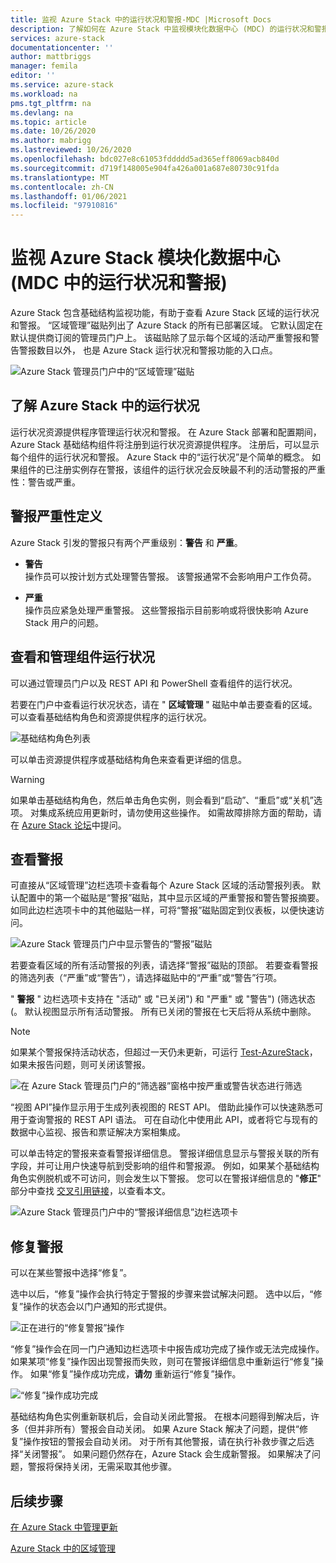 ```yaml
---
title: 监视 Azure Stack 中的运行状况和警报-MDC |Microsoft Docs
description: 了解如何在 Azure Stack 中监视模块化数据中心 (MDC) 的运行状况和警报。
services: azure-stack
documentationcenter: ''
author: mattbriggs
manager: femila
editor: ''
ms.service: azure-stack
ms.workload: na
pms.tgt_pltfrm: na
ms.devlang: na
ms.topic: article
ms.date: 10/26/2020
ms.author: mabrigg
ms.lastreviewed: 10/26/2020
ms.openlocfilehash: bdc027e8c61053fddddd5ad365eff8069acb840d
ms.sourcegitcommit: d719f148005e904fa426a001a687e80730c91fda
ms.translationtype: MT
ms.contentlocale: zh-CN
ms.lasthandoff: 01/06/2021
ms.locfileid: "97910816"
---
```

# <a name="monitor-health-and-alerts-in-azure-stack---modular-data-center-mdc"></a>监视 Azure Stack 模块化数据中心 (MDC 中的运行状况和警报) 

Azure Stack 包含基础结构监视功能，有助于查看 Azure Stack 区域的运行状况和警报。 “区域管理”磁贴列出了 Azure Stack 的所有已部署区域。 它默认固定在默认提供商订阅的管理员门户上。 该磁贴除了显示每个区域的活动严重警报和警告警报数目以外， 也是 Azure Stack 运行状况和警报功能的入口点。

![Azure Stack 管理员门户中的“区域管理”磁贴](media/azure-stack-monitor-health/region-management.png)

## <a name="understand-health-in-azure-stack"></a>了解 Azure Stack 中的运行状况

运行状况资源提供程序管理运行状况和警报。 在 Azure Stack 部署和配置期间，Azure Stack 基础结构组件将注册到运行状况资源提供程序。 注册后，可以显示每个组件的运行状况和警报。 Azure Stack 中的“运行状况”是个简单的概念。 如果组件的已注册实例存在警报，该组件的运行状况会反映最不利的活动警报的严重性：警告或严重。

## <a name="alert-severity-definition"></a>警报严重性定义

Azure Stack 引发的警报只有两个严重级别：**警告** 和 **严重**。

- **警告**  
  操作员可以按计划方式处理警告警报。 该警报通常不会影响用户工作负荷。

- **严重**  
  操作员应紧急处理严重警报。 这些警报指示目前影响或将很快影响 Azure Stack 用户的问题。


## <a name="view-and-manage-component-health-state"></a>查看和管理组件运行状况

可以通过管理员门户以及 REST API 和 PowerShell 查看组件的运行状况。

若要在门户中查看运行状况状态，请在 " **区域管理** " 磁贴中单击要查看的区域。 可以查看基础结构角色和资源提供程序的运行状况。

![基础结构角色列表](media/azure-stack-monitor-health/roles.png)

可以单击资源提供程序或基础结构角色来查看更详细的信息。

> [!WARNING]  
> 如果单击基础结构角色，然后单击角色实例，则会看到“启动”、“重启”或“关机”选项。 对集成系统应用更新时，请勿使用这些操作。 <!-- TZLASDKFIXAlso, do **not** use these options in an Azure Stack Development Kit (ASDK) environment. These options are only designed for an integrated systems environment, where there's more than one role instance per infrastructure role. Restarting a role instance (especially AzS-Xrp01) in the ASDK causes system instability.--> 如需故障排除方面的帮助，请在 [Azure Stack 论坛](https://aka.ms/azurestackforum)中提问。
>

## <a name="view-alerts"></a>查看警报

可直接从“区域管理”边栏选项卡查看每个 Azure Stack 区域的活动警报列表。 默认配置中的第一个磁贴是“警报”磁贴，其中显示区域的严重警报和警告警报摘要。 如同此边栏选项卡中的其他磁贴一样，可将“警报”磁贴固定到仪表板，以便快速访问。

![Azure Stack 管理员门户中显示警告的“警报”磁贴](media/azure-stack-monitor-health/alerts.png)

 若要查看区域的所有活动警报的列表，请选择“警报”磁贴的顶部。 若要查看警报的筛选列表（“严重”或“警告”），请选择磁贴中的“严重”或“警告”行项。

" **警报** " 边栏选项卡支持在 "活动" 或 "已关闭") 和 "严重" 或 "警告")  (筛选状态 (。 默认视图显示所有活动警报。 所有已关闭的警报在七天后将从系统中删除。

>[!Note]
>如果某个警报保持活动状态，但超过一天仍未更新，可运行 [Test-AzureStack](../../operator/azure-stack-diagnostic-test.md)，如果未报告问题，则可关闭该警报。

![在 Azure Stack 管理员门户的“筛选器”窗格中按严重或警告状态进行筛选](media/azure-stack-monitor-health/alert-view.png)

“视图 API”操作显示用于生成列表视图的 REST API。 借助此操作可以快速熟悉可用于查询警报的 REST API 语法。 可在自动化中使用此 API，或者将它与现有的数据中心监视、报告和票证解决方案相集成。

可以单击特定的警报来查看警报详细信息。 警报详细信息显示与警报关联的所有字段，并可让用户快速导航到受影响的组件和警报源。 例如，如果某个基础结构角色实例脱机或不可访问，则会发生以下警报。 您可以在警报详细信息的 "**修正**" 部分中查找 [交叉引用链接](aks-refer-table-tzl.md)，以查看本文。

![Azure Stack 管理员门户中的“警报详细信息”边栏选项卡](media/azure-stack-monitor-health/alert-detail.png)

## <a name="repair-alerts"></a>修复警报

可以在某些警报中选择“修复”。

选中以后，“修复”操作会执行特定于警报的步骤来尝试解决问题。 选中以后，“修复”操作的状态会以门户通知的形式提供。

![正在进行的“修复警报”操作](media/azure-stack-monitor-health/repair-in-progress.png)

“修复”操作会在同一门户通知边栏选项卡中报告成功完成了操作或无法完成操作。  如果某项“修复”操作因出现警报而失败，则可在警报详细信息中重新运行“修复”操作。 如果“修复”操作成功完成，**请勿** 重新运行“修复”操作。

![“修复”操作成功完成](media/azure-stack-monitor-health/repair-completed.png)

基础结构角色实例重新联机后，会自动关闭此警报。 在根本问题得到解决后，许多（但并非所有）警报会自动关闭。 如果 Azure Stack 解决了问题，提供“修复”操作按钮的警报会自动关闭。 对于所有其他警报，请在执行补救步骤之后选择“关闭警报”。 如果问题仍然存在，Azure Stack 会生成新警报。 如果解决了问题，警报将保持关闭，无需采取其他步骤。

## <a name="next-steps"></a>后续步骤

[在 Azure Stack 中管理更新](../../operator/azure-stack-updates.md)

[Azure Stack 中的区域管理](../../operator/azure-stack-region-management.md)
